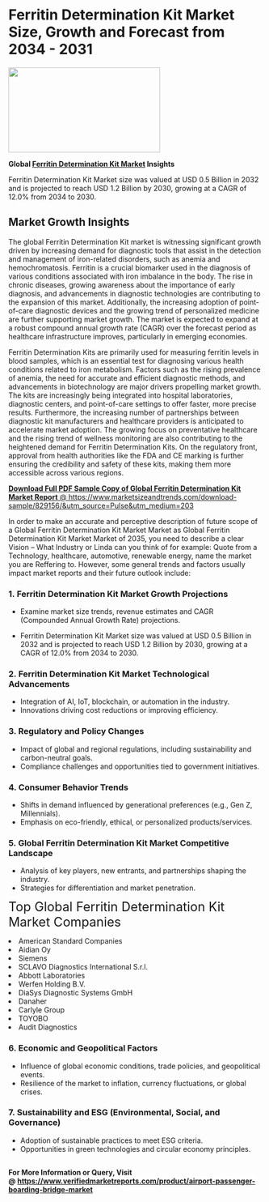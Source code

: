 <H1>Ferritin Determination Kit Market Size, Growth and Forecast from 2034 - 2031</H1><img class="aligncenter size-medium wp-image-584254" src="https://thirdeyenews.in/wp-content/uploads/2034/09/Global-Market-Research-300x168.jpeg" alt="" width="300" height="168" /><p><strong>Global&nbsp;<a href="https://www.marketsizeandtrends.com/download-sample/829156/&amp;utm_source=Pulse&amp;utm_medium=203">Ferritin Determination Kit Market</a> Insights</strong></p><p>Ferritin Determination Kit Market size was valued at USD 0.5 Billion in 2032 and is projected to reach USD 1.2 Billion by 2030, growing at a CAGR of 12.0% from 2034 to 2030.</p><p><h2>Market Growth Insights</h2> <p>The global Ferritin Determination Kit market is witnessing significant growth driven by increasing demand for diagnostic tools that assist in the detection and management of iron-related disorders, such as anemia and hemochromatosis. Ferritin is a crucial biomarker used in the diagnosis of various conditions associated with iron imbalance in the body. The rise in chronic diseases, growing awareness about the importance of early diagnosis, and advancements in diagnostic technologies are contributing to the expansion of this market. Additionally, the increasing adoption of point-of-care diagnostic devices and the growing trend of personalized medicine are further supporting market growth. The market is expected to expand at a robust compound annual growth rate (CAGR) over the forecast period as healthcare infrastructure improves, particularly in emerging economies.</p> <p><a href="#"></a></p> <p>Ferritin Determination Kits are primarily used for measuring ferritin levels in blood samples, which is an essential test for diagnosing various health conditions related to iron metabolism. Factors such as the rising prevalence of anemia, the need for accurate and efficient diagnostic methods, and advancements in biotechnology are major drivers propelling market growth. The kits are increasingly being integrated into hospital laboratories, diagnostic centers, and point-of-care settings to offer faster, more precise results. Furthermore, the increasing number of partnerships between diagnostic kit manufacturers and healthcare providers is anticipated to accelerate market adoption. The growing focus on preventative healthcare and the rising trend of wellness monitoring are also contributing to the heightened demand for Ferritin Determination Kits. On the regulatory front, approval from health authorities like the FDA and CE marking is further ensuring the credibility and safety of these kits, making them more accessible across various regions. <p><a href="#"></p><p><span class=""><strong>Download Full PDF Sample Copy of Global Ferritin Determination Kit Market Report</strong> @ <a href="https://www.marketsizeandtrends.com/download-sample/829156/&amp;utm_source=Pulse&amp;utm_medium=203" target="_blank">https://www.marketsizeandtrends.com/download-sample/829156/&amp;utm_source=Pulse&amp;utm_medium=203</a></span></p><p>In order to make an accurate and perceptive description of future scope of a Global&nbsp;Ferritin Determination Kit Market Market as Global&nbsp;Ferritin Determination Kit Market Market of 2035, you need to describe a clear Vision &ndash; What Industry or Linda can you think of for example: Quote from a Technology, healthcare, automotive, renewable energy, name the market you are Reffering to. However, some general trends and factors usually impact market reports and their future outlook include:</p><h3>1.&nbsp;<strong>Ferritin Determination Kit Market Growth Projections</strong></h3><ul><li>Examine market size trends, revenue estimates and CAGR (Compounded Annual Growth Rate) projections.</li><li><p>Ferritin Determination Kit Market size was valued at USD 0.5 Billion in 2032 and is projected to reach USD 1.2 Billion by 2030, growing at a CAGR of 12.0% from 2034 to 2030.</p></li></ul><h3>2.&nbsp;<strong>Ferritin Determination Kit Market Technological Advancements</strong></h3><ul><li>Integration of AI, IoT, blockchain, or automation in the industry.</li><li>Innovations driving cost reductions or improving efficiency.</li></ul><h3>3.&nbsp;<strong>Regulatory and Policy Changes</strong></h3><ul><li>Impact of global and regional regulations, including sustainability and carbon-neutral goals.</li><li>Compliance challenges and opportunities tied to government initiatives.</li></ul><h3>4.&nbsp;<strong>Consumer Behavior Trends</strong></h3><ul><li>Shifts in demand influenced by generational preferences (e.g., Gen Z, Millennials).</li><li>Emphasis on eco-friendly, ethical, or personalized products/services.</li></ul><h3>5.&nbsp;<strong>Global Ferritin Determination Kit Market Competitive Landscape</strong></h3><ul><li>Analysis of key players, new entrants, and partnerships shaping the industry.</li><li>Strategies for differentiation and market penetration.</li></ul><p data-pm-slice="1 1 []"><span style="color: inherit; font-family: inherit; font-size: 25px;">Top Global Ferritin Determination Kit Market Companies</span></p><div class="" data-test-id=""><p><li>American Standard Companies</li><li> Aidian Oy</li><li> Siemens</li><li> SCLAVO Diagnostics International S.r.l.</li><li> Abbott Laboratories</li><li> Werfen Holding B.V.</li><li> DiaSys Diagnostic Systems GmbH</li><li> Danaher</li><li> Carlyle Group</li><li> TOYOBO</li><li> Audit Diagnostics</li></p></div><h3>6.&nbsp;<strong>Economic and Geopolitical Factors</strong></h3><ul><li>Influence of global economic conditions, trade policies, and geopolitical events.</li><li>Resilience of the market to inflation, currency fluctuations, or global crises.</li></ul><h3>7.&nbsp;<strong>Sustainability and ESG (Environmental, Social, and Governance)</strong></h3><ul><li>Adoption of sustainable practices to meet ESG criteria.</li><li>Opportunities in green technologies and circular economy principles.</li></ul><h2><strong style="font-size: 14px;">For More Information or Query, Visit @&nbsp;</strong><a style="background-color: #ffffff; font-size: 14px;" href="https://www.marketsizeandtrends.com/report/ferritin-determination-kit-market/" target="_blank">https://www.verifiedmarketreports.com/product/airport-passenger-boarding-bridge-market</a></h2>
